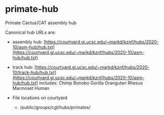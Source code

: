 # primate-hub
Primate Cactus/CAT assembly hub

Canonical hub URLs are:

* assembly hub: [https://courtyard.gi.ucsc.edu/~markd/kznf/hubs/2020-10/asm-hub/hub.txt](https://courtyard.gi.ucsc.edu/~markd/kznf/hubs/2020-10/asm-hub/hub.txt)
* track hub: [https://courtyard.gi.ucsc.edu/~markd/kznf/hubs/2020-10/track-hub/hub.txt](https://courtyard.gi.ucsc.edu/~markd/kznf/hubs/2020-10/asm-hub/hub.txt)
  includes: Chimp Bonobo Gorilla Orangutan Rhesus Marmoset Human

* File locations on courtyard
  * /public/groups/cgl/hubs/primates/
